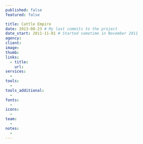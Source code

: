 ```yaml
---
published: false
featured: false

title: Cattle Empire
date: 2013-08-23 # My last commits to the project
date_start: 2011-11-01 # Started sometime in November 2011
agency:
client:
image:
thumb:
links:
  - title:
    url:
services:
  -
tools:
  -
tools_additional:
  -
fonts:
  -
icons:
  -
team:
  -
notes:
  -
---
```

